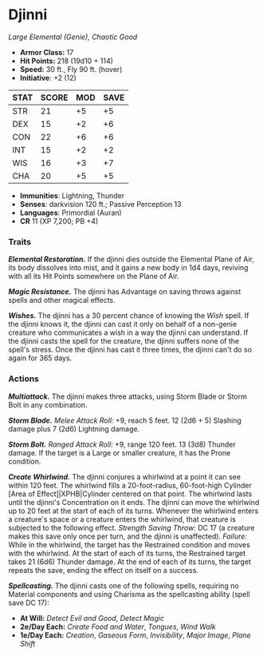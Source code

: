 # Djinni

*Large Elemental (Genie), Chaotic Good*

- **Armor Class:** 17
- **Hit Points:** 218 (19d10 + 114)
- **Speed:** 30 ft., Fly 90 ft. (hover)
- **Initiative**: +2 (12)

|STAT|SCORE|MOD|SAVE|
| --- | --- | --- | ---- |
| STR | 21 | +5 | +5 |
| DEX | 15 | +2 | +6 |
| CON | 22 | +6 | +6 |
| INT | 15 | +2 | +2 |
| WIS | 16 | +3 | +7 |
| CHA | 20 | +5 | +5 |

- **Immunities**: Lightning, Thunder
- **Senses**: darkvision 120 ft.; Passive Perception 13
- **Languages**: Primordial (Auran)
- **CR** 11 (XP 7,200; PB +4)

### Traits

***Elemental Restoration.*** If the djinni dies outside the Elemental Plane of Air, its body dissolves into mist, and it gains a new body in 1d4 days, reviving with all its Hit Points somewhere on the Plane of Air.

***Magic Resistance.*** The djinni has Advantage on saving throws against spells and other magical effects.

***Wishes.*** The djinni has a 30 percent chance of knowing the *Wish* spell. If the djinni knows it, the djinni can cast it only on behalf of a non-genie creature who communicates a wish in a way the djinni can understand. If the djinni casts the spell for the creature, the djinni suffers none of the spell's stress. Once the djinni has cast it three times, the djinni can't do so again for 365 days.


### Actions

***Multiattack.*** The djinni makes three attacks, using Storm Blade or Storm Bolt in any combination.

***Storm Blade.*** *Melee Attack Roll:* +9, reach 5 feet. 12 (2d6 + 5) Slashing damage plus 7 (2d6) Lightning damage.

***Storm Bolt.*** *Ranged Attack Roll:* +9, range 120 feet. 13 (3d8) Thunder damage. If the target is a Large or smaller creature, it has the Prone condition.

***Create Whirlwind.*** The djinni conjures a whirlwind at a point it can see within 120 feet. The whirlwind fills a 20-foot-radius, 60-foot-high Cylinder [Area of Effect]|XPHB|Cylinder centered on that point. The whirlwind lasts until the djinni's  Concentration on it ends. The djinni can move the whirlwind up to 20 feet at the start of each of its turns.
Whenever the whirlwind enters a creature's space or a creature enters the whirlwind, that creature is subjected to the following effect. *Strength Saving Throw*: DC 17 (a creature makes this save only once per turn, and the djinni is unaffected). *Failure:*  While in the whirlwind, the target has the Restrained condition and moves with the whirlwind. At the start of each of its turns, the Restrained target takes 21 (6d6) Thunder damage. At the end of each of its turns, the target repeats the save, ending the effect on itself on a success.

***Spellcasting.*** The djinni casts one of the following spells, requiring no Material components and using Charisma as the spellcasting ability (spell save DC 17):

- **At Will:** *Detect Evil and Good*, *Detect Magic*
- **2e/Day Each:** *Create Food and Water*, *Tongues*, *Wind Walk*
- **1e/Day Each:** *Creation*, *Gaseous Form*, *Invisibility*, *Major Image*, *Plane Shift*
